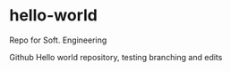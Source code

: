 # hello-world
Repo for Soft. Engineering

Github Hello world repository, testing branching and edits
